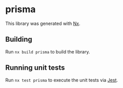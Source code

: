 # prisma

This library was generated with [Nx](https://nx.dev).



## Building

Run `nx build prisma` to build the library.





## Running unit tests

Run `nx test prisma` to execute the unit tests via [Jest](https://jestjs.io).


